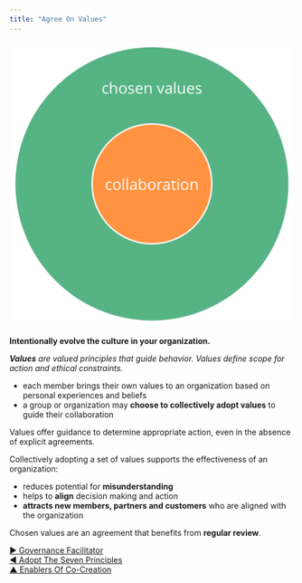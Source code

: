 ```yaml
---
title: "Agree On Values"
---
```



![right,fit](img/collaboration-values/chosen-values.png)

**Intentionally evolve the culture in your organization.**

_**Values** are valued principles that guide behavior. Values define scope for action and ethical constraints._

-   each member brings their own values to an organization based on personal experiences and beliefs
-   a group or organization may **choose to collectively adopt values** to guide their collaboration



Values offer guidance to determine appropriate action, even in the absence of explicit agreements.

Collectively adopting a set of values supports the effectiveness of an organization:

-   reduces potential for **misunderstanding**
-   helps to **align** decision making and action
-   **attracts new members, partners and customers** who are aligned with the organization

Chosen values are an agreement that benefits from **regular review**.




[&#9654; Governance Facilitator](governance-facilitator.html)<br/>[&#9664; Adopt The Seven Principles](adopt-the-seven-principles.html)<br/>[&#9650; Enablers Of Co-Creation](enablers-of-co-creation.html)

